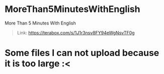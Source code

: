 # MoreThan5MinutesWithEnglish
More Than 5 Minutes With English
 > Link: https://terabox.com/s/1J1r3nsv8FY94eWgNsvTF0g
# Some files I can not upload because it is too large :<

